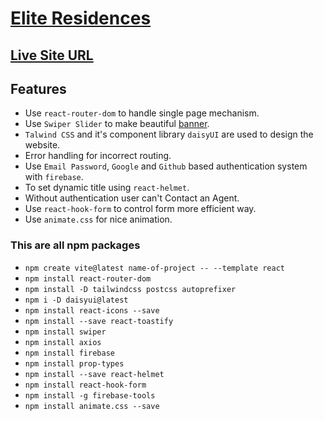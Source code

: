 # [Elite Residences](https://luxury-elite-residence-01.web.app/)

## [Live Site URL](https://luxury-elite-residence-01.web.app/)

## Features
- Use `react-router-dom` to handle single page mechanism.
- Use `Swiper Slider` to make beautiful [banner](https://swiperjs.com/get-started).
- `Talwind CSS` and it's component library `daisyUI` are used to design the website.
- Error handling for incorrect routing.
- Use `Email Password`, `Google` and `Github` based authentication system with `firebase`.
- To set dynamic title using `react-helmet`.
- Without authentication user can't Contact an Agent.
- Use `react-hook-form` to control form more efficient way.
- Use `animate.css` for nice animation.

### This are all npm packages
- `npm create vite@latest name-of-project -- --template react`
- `npm install react-router-dom`
- `npm install -D tailwindcss postcss autoprefixer`
- `npm i -D daisyui@latest`
- `npm install react-icons --save`
- `npm install --save react-toastify`
- `npm install swiper`
- `npm install axios`
- `npm install firebase`
- `npm install prop-types`
- `npm install --save react-helmet`
- `npm install react-hook-form`
- `npm install -g firebase-tools`
- `npm install animate.css --save`
